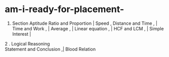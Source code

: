 # am-i-ready-for-placement-

1.  Section Aptitude
  Ratio  and Proportion |
  Speed , Distance and Time , |
  Time and Work , |
  Average , |
  Linear equation , |
  HCF  and LCM , |
  Simple Interest |

2 . Logical Reasoning <br>
Statement and Conclusion  ,|  Blood Relation 

